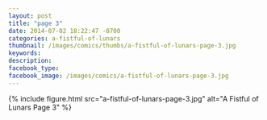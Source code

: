 ```yaml
---
layout: post
title: "page 3"
date: 2014-07-02 18:22:47 -0700
categories: a-fistful-of-lunars
thumbnail: /images/comics/thumbs/a-fistful-of-lunars-page-3.jpg
keywords: 
description: 
facebook_type: 
facebook_image: /images/comics/a-fistful-of-lunars-page-3.jpg
---
```


{% include figure.html src="a-fistful-of-lunars-page-3.jpg" alt="A Fistful of Lunars Page 3" %}